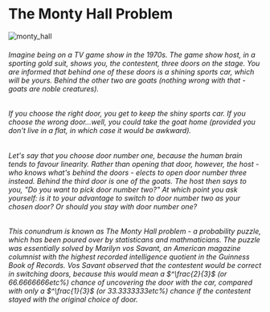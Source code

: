 # The Monty Hall Problem

![monty_hall](https://user-images.githubusercontent.com/52511353/202871777-56df5935-d665-44bf-992f-1d3c188237ac.jpeg)

###### Imagine being on a TV game show in the 1970s. The game show host, in a sporting gold suit, shows you, the contestent, three doors on the stage. You are informed that behind one of these doors is a shining sports car, which will be yours. Behind the other two are goats (nothing wrong with that - goats are noble creatures). 
###### If you choose the right door, you get to keep the shiny sports car. If you choose the wrong door...well, you *could* take the goat home (provided you don't live in a flat, in which case it would be awkward).
###### Let's say that you choose door number one, because the human brain tends to favour linearity. Rather than opening that door, however, the host - who knows what's behind the doors - elects to open door number three instead. Behind the third door is one of the goats. The host then says to you, "Do you want to pick door number two?" At which point you ask yourself: is it to your advantage to switch to door number two as your chosen door? Or should you stay with door number one?
###### This conundrum is known as The Monty Hall problem - a probability puzzle, which has been poured over by statisticans and mathmaticians. The puzzle was essentially solved by Marilyn vos Savant, an American magazine columnist with the highest recorded intelligence quotient in the *Guinness Book of Records*. Vos Savant observed that the contestent would be correct in switching doors, because this would mean a $^\frac{2}{3}$ (or 66.6666666etc%) chance of uncovering the door with the car, compared with only a $^\frac{1}{3}$ (or 33.3333333etc%) chance if the contestent stayed with the original choice of door.



